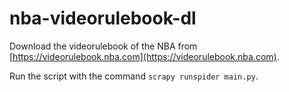 # nba-videorulebook-dl

Download the videorulebook of the NBA from [https://videorulebook.nba.com](https://videorulebook.nba.com).

Run the script with the command `scrapy runspider main.py`.
